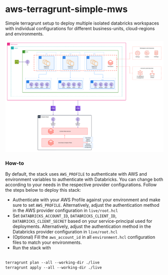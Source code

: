 # aws-terragrunt-simple-mws

Simple terragrunt setup to deploy multiple isolated databricks workspaces with individual configurations for different
business-units, cloud-regions and environments.

![](diagram.png)


### How-to
By default, the stack uses `AWS_PROFILE` to authenticate with AWS and environment variables to authenticate with Databricks.
You can change both according to your needs in the respective provider configurations. Follow the steps below to deploy this stack:

- Authenticate with your AWS Profile against your environment and make sure to set `AWS_PROFILE`. Alternatively, adjust the authentication method in the AWS provider configuration in `live/root.hcl`
- Set `DATABRICKS_ACCOUNT_ID`, `DATABRICKS_CLIENT_ID`, `DATABRICKS_CLIENT_SECRET` based on your service-principal used for deployments. Alternatively, adjust the authentication method in the Databricks provider configuration in `live/root.hcl`
- (Optional) Fill the `aws_account_id` in all `environment.hcl` configuration files to match your environments.
- Run the stack with
```shell

terragrunt plan --all --working-dir ./live
terragrunt apply --all --working-dir ./live
```
